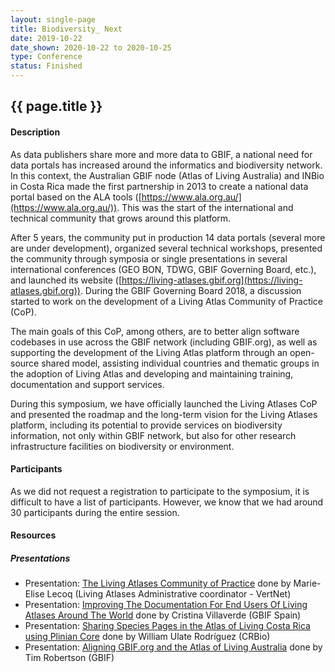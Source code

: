 ```yaml
--- 
layout: single-page
title: Biodiversity_ Next
date: 2019-10-22
date_shown: 2020-10-22 to 2020-10-25
type: Conference
status: Finished
---
```


## {{ page.title }}

#### Description 

As data publishers share more and more data to GBIF, a national need for data portals has increased around the informatics and biodiversity network. In this context, the Australian GBIF node (Atlas of Living Australia) and INBio in Costa Rica made the first partnership in 2013 to create a national data portal based on the ALA tools ([https://www.ala.org.au/](https://www.ala.org.au/)). This was the start of the international and technical community that grows around this platform.


After 5 years, the community put in production 14 data portals (several more are under development), organized several technical workshops, presented the community through symposia or single presentations in several international conferences (GEO BON, TDWG, GBIF Governing Board, etc.), and launched its website ([https://living-atlases.gbif.org](https://living-atlases.gbif.org)). During the GBIF Governing Board 2018, a discussion started to work on the development of a Living Atlas Community of Practice (CoP).


The main goals of this CoP, among others, are to better align software codebases in use across the GBIF network (including GBIF.org), as well as supporting the development of the Living Atlas platform through an open-source shared model, assisting individual countries and thematic groups in the adoption of Living Atlas and developing and maintaining training, documentation and support services.


During this symposium, we have officially launched the Living Atlases CoP and presented the roadmap and the long-term vision for the Living Atlases platform, including its potential to provide services on biodiversity information, not only within GBIF network, but also for other research infrastructure facilities on biodiversity or environment.

#### Participants

As we did not request a registration to participate to the symposium, it is difficult to have a list of participants. However, we know that we had around 30 participants during the entire session. 
        

#### Resources 

##### Presentations
- Presentation: [The Living Atlases Community of Practice](https://biss.pensoft.net/article/35779/) done by Marie-Elise Lecoq (Living Atlases Administrative coordinator - VertNet)
- Presentation: [Improving The Documentation For End Users Of Living Atlases Around The World](https://biss.pensoft.net/article/37071/) done by Cristina Villaverde (GBIF Spain)
- Presentation: [Sharing Species Pages in the Atlas of Living Costa Rica using Plinian Core](https://biss.pensoft.net/article/35474/) done by William Ulate Rodríguez (CRBio)
- Presentation: [Aligning GBIF.org and the Atlas of Living Australia](https://biss.pensoft.net/article/35867/) done by Tim Robertson (GBIF)
